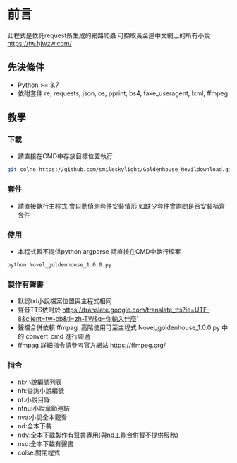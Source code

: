 # 前言
此程式是依託request所生成的網路爬蟲
可擷取黃金屋中文網上的所有小說
https://tw.hjwzw.com/

## 先決條件
- Python >= 3.7
- 依附套件 re, requests, json, os, pprint, bs4, fake_useragent, lxml, ffmpeg
## 教學
### 下載
- 請直接在CMD中存放目標位置執行
```bash
git colne https://github.com/smileskylight/Goldenhouse_Nevildownload.git
```
### 套件
- 請直接執行主程式,會自動偵測套件安裝情形,如缺少套件會詢問是否安裝補齊套件

### 使用
- 本程式暫不提供python argparse 請直接在CMD中執行檔案
```bash
python Novel_goldenhouse_1.0.0.py
```
### 製作有聲書
- 默認txt小說檔案位置與主程式相同
- 聲音TTS依附於 https://translate.google.com/translate_tts?ie=UTF-8&client=tw-ob&tl=zh-TW&q=你輸入什麼'
- 聲檔合併依賴 ffmpag ,高階使用可至主程式 Novel_goldenhouse_1.0.0.py 中的 convert_cmd 進行調適
- ffmpag 詳細指令請參考官方網站 https://ffmpeg.org/
### 指令
- nl:小說編號列表
- nh:查詢小說編號
- nt:小說目錄
- ntnu:小說章節連結
- nva:小說全本觀看
- nd:全本下載
- ndv:全本下載製作有聲書專用(與nd工能合併暫不提供服務)
- nsd:全本下載有聲書
- colse:關閉程式
